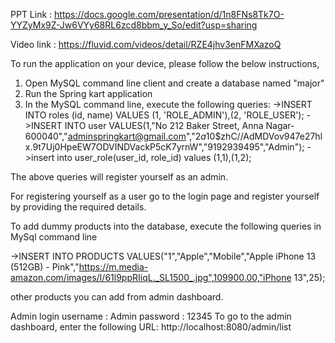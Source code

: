 PPT Link : https://docs.google.com/presentation/d/1n8FNs8Tk7O-YYZyMx9Z-Jw6VYy68RL6zcd8bbm_y_So/edit?usp=sharing




Video link : https://fluvid.com/videos/detail/RZE4jhv3enFMXazoQ



To run the application on your device, please follow the below instructions,

1. Open MySQL command line client and create a database named "major"
2. Run the Spring kart application
3. In the MySQL command line, execute the following queries:
    ->INSERT INTO roles (id, name) VALUES (1, 'ROLE_ADMIN'),(2, 'ROLE_USER');
    ->INSERT INTO user VALUES(1,"No 212 Baker Street, Anna Nagar-600040","adminspringkart@gmail.com","$2a$10$zhC//AdMDVov947e27hlx.9t7Uj0HpeEW7ODVINDVackP5cK7yrnW","9192939495","Admin");
    ->insert into user_role(user_id, role_id) values (1,1),(1,2);
    
  The above queries will register yourself as an admin.
  
  For registering yourself as a user go to the login page and register yourself by providing the required details.
  
  To add dummy products into the database, execute the following queries in MySql command line
  
  ->INSERT INTO PRODUCTS VALUES("1","Apple","Mobile","Apple iPhone 13 (512GB) - Pink","https://m.media-amazon.com/images/I/61l9ppRIiqL._SL1500_.jpg",109900.00,"iPhone 13",25);
  
  other products you can add from admin dashboard.
  
  Admin login username : Admin
  password : 12345
 To go to the admin dashboard,
 enter the following URL:
 http://localhost:8080/admin/list
